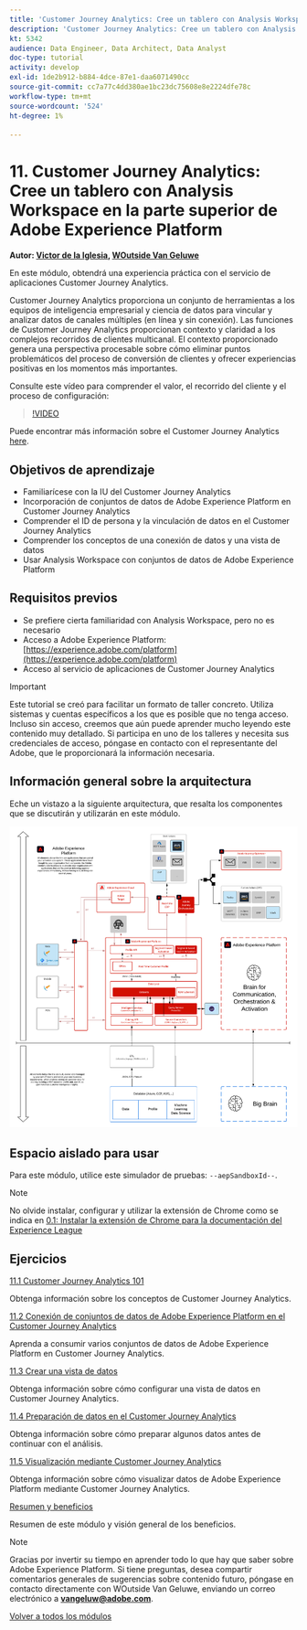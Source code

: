 ```yaml
---
title: 'Customer Journey Analytics: Cree un tablero con Analysis Workspace en la parte superior de Adobe Experience Platform'
description: 'Customer Journey Analytics: Cree un tablero con Analysis Workspace en la parte superior de Adobe Experience Platform'
kt: 5342
audience: Data Engineer, Data Architect, Data Analyst
doc-type: tutorial
activity: develop
exl-id: 1de2b912-b884-4dce-87e1-daa6071490cc
source-git-commit: cc7a77c4dd380ae1bc23dc75608e8e2224dfe78c
workflow-type: tm+mt
source-wordcount: '524'
ht-degree: 1%

---
```


# 11. Customer Journey Analytics: Cree un tablero con Analysis Workspace en la parte superior de Adobe Experience Platform

**Autor: [Victor de la Iglesia](https://www.linkedin.com/in/victordelaiglesia/), [WOutside Van Geluwe](https://www.linkedin.com/in/woutervangeluwe/)**

En este módulo, obtendrá una experiencia práctica con el servicio de aplicaciones Customer Journey Analytics.

Customer Journey Analytics proporciona un conjunto de herramientas a los equipos de inteligencia empresarial y ciencia de datos para vincular y analizar datos de canales múltiples (en línea y sin conexión). Las funciones de Customer Journey Analytics proporcionan contexto y claridad a los complejos recorridos de clientes multicanal. El contexto proporcionado genera una perspectiva procesable sobre cómo eliminar puntos problemáticos del proceso de conversión de clientes y ofrecer experiencias positivas en los momentos más importantes.


Consulte este vídeo para comprender el valor, el recorrido del cliente y el proceso de configuración:

>[!VIDEO](https://video.tv.adobe.com/v/327188?quality=12&learn=on)

Puede encontrar más información sobre el Customer Journey Analytics [here](https://spark.adobe.com/page/t62eiRu9l6iWJ/).

## Objetivos de aprendizaje

- Familiarícese con la IU del Customer Journey Analytics
- Incorporación de conjuntos de datos de Adobe Experience Platform en Customer Journey Analytics
- Comprender el ID de persona y la vinculación de datos en el Customer Journey Analytics
- Comprender los conceptos de una conexión de datos y una vista de datos
- Usar Analysis Workspace con conjuntos de datos de Adobe Experience Platform

## Requisitos previos

- Se prefiere cierta familiaridad con Analysis Workspace, pero no es necesario
- Acceso a Adobe Experience Platform: [https://experience.adobe.com/platform](https://experience.adobe.com/platform)
- Acceso al servicio de aplicaciones de Customer Journey Analytics

>[!IMPORTANT]
>
>Este tutorial se creó para facilitar un formato de taller concreto. Utiliza sistemas y cuentas específicos a los que es posible que no tenga acceso. Incluso sin acceso, creemos que aún puede aprender mucho leyendo este contenido muy detallado. Si participa en uno de los talleres y necesita sus credenciales de acceso, póngase en contacto con el representante del Adobe, que le proporcionará la información necesaria.

## Información general sobre la arquitectura

Eche un vistazo a la siguiente arquitectura, que resalta los componentes que se discutirán y utilizarán en este módulo.

![Información general sobre la arquitectura](../../assets/images/architecturem13.png)

## Espacio aislado para usar

Para este módulo, utilice este simulador de pruebas: `--aepSandboxId--`.

>[!NOTE]
>
>No olvide instalar, configurar y utilizar la extensión de Chrome como se indica en [0.1: Instalar la extensión de Chrome para la documentación del Experience League](../module0/ex1.md)

## Ejercicios

[11.1 Customer Journey Analytics 101](./ex1.md)

Obtenga información sobre los conceptos de Customer Journey Analytics.

[11.2 Conexión de conjuntos de datos de Adobe Experience Platform en el Customer Journey Analytics](./ex2.md)

Aprenda a consumir varios conjuntos de datos de Adobe Experience Platform en Customer Journey Analytics.

[11.3 Crear una vista de datos](./ex3.md)

Obtenga información sobre cómo configurar una vista de datos en Customer Journey Analytics.

[11.4 Preparación de datos en el Customer Journey Analytics](./ex4.md)

Obtenga información sobre cómo preparar algunos datos antes de continuar con el análisis.

[11.5 Visualización mediante Customer Journey Analytics](./ex5.md)

Obtenga información sobre cómo visualizar datos de Adobe Experience Platform mediante Customer Journey Analytics.

[Resumen y beneficios](./summary.md)

Resumen de este módulo y visión general de los beneficios.

>[!NOTE]
>
>Gracias por invertir su tiempo en aprender todo lo que hay que saber sobre Adobe Experience Platform. Si tiene preguntas, desea compartir comentarios generales de sugerencias sobre contenido futuro, póngase en contacto directamente con WOutside Van Geluwe, enviando un correo electrónico a **vangeluw@adobe.com**.

[Volver a todos los módulos](../../overview.md)
